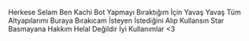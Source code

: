 Herkese Selam Ben Kachi Bot Yapmayı Bıraktığım İçin Yavaş Yavaş Tüm Altyapılarımı Buraya Bırakıcam İsteyen İstediğini Alıp Kullansın Star Basmayana Hakkım Helal Değildir İyi Kullanımlar <3

